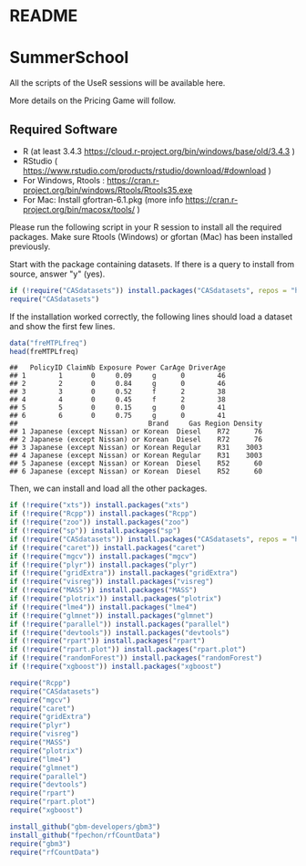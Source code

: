 README
================

SummerSchool
============

All the scripts of the UseR sessions will be available here.

More details on the Pricing Game will follow.

Required Software
-----------------

-   R (at least 3.4.3 <https://cloud.r-project.org/bin/windows/base/old/3.4.3> )
-   RStudio ( <https://www.rstudio.com/products/rstudio/download/#download> )
-   For Windows, Rtools : <https://cran.r-project.org/bin/windows/Rtools/Rtools35.exe>
-   For Mac: Install gfortran-6.1.pkg (more info <https://cran.r-project.org/bin/macosx/tools/> )

Please run the following script in your R session to install all the required packages. Make sure Rtools (Windows) or gfortan (Mac) has been installed previously.

Start with the package containing datasets. If there is a query to install from source, answer "y" (yes).

``` r
if (!require("CASdatasets")) install.packages("CASdatasets", repos = "http://cas.uqam.ca/pub/R/")
require("CASdatasets")
```

If the installation worked correctly, the following lines should load a dataset and show the first few lines.

``` r
data("freMTPLfreq")
head(freMTPLfreq)
```

    ##   PolicyID ClaimNb Exposure Power CarAge DriverAge
    ## 1        1       0     0.09     g      0        46
    ## 2        2       0     0.84     g      0        46
    ## 3        3       0     0.52     f      2        38
    ## 4        4       0     0.45     f      2        38
    ## 5        5       0     0.15     g      0        41
    ## 6        6       0     0.75     g      0        41
    ##                                Brand     Gas Region Density
    ## 1 Japanese (except Nissan) or Korean  Diesel    R72      76
    ## 2 Japanese (except Nissan) or Korean  Diesel    R72      76
    ## 3 Japanese (except Nissan) or Korean Regular    R31    3003
    ## 4 Japanese (except Nissan) or Korean Regular    R31    3003
    ## 5 Japanese (except Nissan) or Korean  Diesel    R52      60
    ## 6 Japanese (except Nissan) or Korean  Diesel    R52      60

Then, we can install and load all the other packages.

``` r
if (!require("xts")) install.packages("xts")
if (!require("Rcpp")) install.packages("Rcpp")
if (!require("zoo")) install.packages("zoo")
if (!require("sp")) install.packages("sp")
if (!require("CASdatasets")) install.packages("CASdatasets", repos = "http://cas.uqam.ca/pub/R/")
if (!require("caret")) install.packages("caret")
if (!require("mgcv")) install.packages("mgcv")
if (!require("plyr")) install.packages("plyr")
if (!require("gridExtra")) install.packages("gridExtra")
if (!require("visreg")) install.packages("visreg")
if (!require("MASS")) install.packages("MASS")
if (!require("plotrix")) install.packages("plotrix")
if (!require("lme4")) install.packages("lme4")
if (!require("glmnet")) install.packages("glmnet")
if (!require("parallel")) install.packages("parallel")
if (!require("devtools")) install.packages("devtools")
if (!require("rpart")) install.packages("rpart")
if (!require("rpart.plot")) install.packages("rpart.plot")
if (!require("randomForest")) install.packages("randomForest")
if (!require("xgboost")) install.packages("xgboost")

require("Rcpp")
require("CASdatasets")
require("mgcv")
require("caret")
require("gridExtra")
require("plyr")
require("visreg")
require("MASS")
require("plotrix")
require("lme4")
require("glmnet")
require("parallel")
require("devtools")
require("rpart")
require("rpart.plot")
require("xgboost")

install_github("gbm-developers/gbm3")
install_github("fpechon/rfCountData")
require("gbm3")
require("rfCountData")
```
